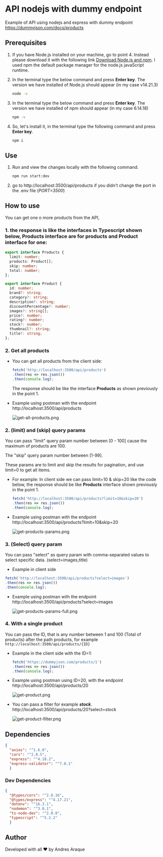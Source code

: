 # API nodejs with dummy endpoint

Example of API using nodejs and express with dummy endpoint https://dummyjson.com/docs/products

## Prerequisites
1. If you have Node.js installed on your machine, go to point 4. Instead please download it with the following link [Download Node.js and npm](https://nodejs.org/en/download). I used npm the default package manager for the node.js javaScript runtime.

2. In the terminal type the below command and press **Enter key**. The version we have installed of Node.js should appear (in my case v14.21.3)
    ```bash
    node -v
    ```
3. In the terminal type the below command and press **Enter key**. The version we have installed of npm should appear (in my case 6.14.18)
    ```bash
    npm -v
    ```

4. So, let's install it, in the terminal type the following command and press **Enter key**.
    ```bash
    npm i
    ```
## Use

1. Run and view the changes locally with the following command.
    ```bash
    npm run start:dev
    ```
2. go to http://localhost:3500/api/products if you didn't change the port in the .env file (_PORT=3500_)


## How to use

You can get one o more products from the API, 

### 1. the response is like the interfaces in Typescript shown below, **Products** interface are for products and **Product** interface for one:

```typescript
export interface Products {
  limit: number;
  products: Product[];
  skip: number;
  total: number;
};

export interface Product {
  id: number;
  brand?: string;
  category?: string;
  description?: string;
  discountPercentage?: number;
  images?: string[];
  price?: number;
  rating?: number;
  stock?: number;
  thumbnail?: string;
  title?: string;
};
```

### 2. Get all **products**

  - You can get all products from the client side:
    ```javascript
    fetch('http://localhost:3500/api/products')
    .then(res => res.json())
    .then(console.log);
    ```
    The response should be like the interface **Products** as shown previously in the point 1.

  - Example using postman with the endpoint http://localhost:3500/api/products

    ![get-all-products.png](./assets/get-all-products.png)

### 2. (limit) and (skip) query params
  You can pass "limit" query param number between [0 - 100] cause the maximum of products are 100.
  
  The "skip" query param number between [1-99].

  These params are to limit and skip the results for pagination, and use limit=0 to get all items.

  - For example: In client side we can pass limit=10 & skip=20 like the code below, the response should be like **Products** interface shown previously in the point 1.

    ```javascript
    fetch('http://localhost:3500/api/products?limit=10&skip=20')
    .then(res => res.json())
    .then(console.log);
    ```
  
  - Example using postman with the endpoint http://localhost:3500/api/products?limit=10&skip=20

    ![get-products-params.png](./assets/get-products-params.png)

### 3. (Select) query param
  You can pass "select" as query param with comma-separated values to select specific data. (select=images,title)

  - Example in client side
  ```javascript
  fetch('http://localhost:3500/api/products?select=images')
  .then(res => res.json())
  .then(console.log);
  ```

  - Example using postman with the endpoint http://localhost:3500/api/products?select=images

    ![get-products-params-full.png](./assets/get-products-params-full.png)

### 4. With a **single product**
  You can pass the ID, that is any number between 1 and 100 (Total of products) after the path products, for example ```http://localhost:3500/api/products/{ID}```

  - Example in the client side with the ID=1:
    ```javascript
    fetch('https://dummyjson.com/products/1')
    .then(res => res.json())
    .then(console.log);
    ```

  - Example using postman using ID=20, with the endpoint http://localhost:3500/api/products/20

    ![get-product.png](./assets/get-product.png)

  - You can pass a filter for example **_stock_**. http://localhost:3500/api/products/20?select=stock

    ![get-product-filter.png](./assets/get-product-filter.png)


## Dependencies

```JSON
{
  "axios": "^1.6.0",
  "cors": "^2.8.5",
  "express": "^4.18.2",
  "express-validator": "^7.0.1"
  }
```

### Dev Dependencies
```JSON
{
  "@types/cors": "^2.8.16",
  "@types/express": "^4.17.21",
  "dotenv": "^16.3.1",
  "nodemon": "^3.0.1",
  "ts-node-dev": "^2.0.0",
  "typescript": "^5.2.2"
  }
```

## Author
Developed with all ❤️ by Andres Araque
